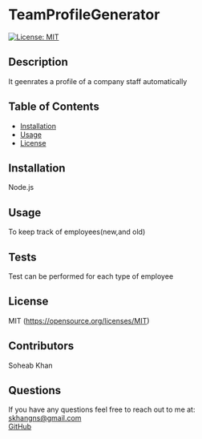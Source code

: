 # TeamProfileGenerator

[![License: MIT](https://img.shields.io/badge/License-MIT-yellow.svg)](https://opensource.org/licenses/MIT)

## Description

It geenrates a profile of a company staff automatically

## Table of Contents

- [Installation](#installation)
- [Usage](#usage)
- [License](#license)

## Installation

Node.js

## Usage

To keep track of employees(new,and old)

## Tests

Test can be performed for each type of employee

## License

MIT
(https://opensource.org/licenses/MIT)

## Contributors

Soheab Khan

## Questions

If you have any questions feel free to reach out to me at:
<br>
[skhangns@gmail.com](mailto:skhangns@gmail.com)
<br>
[GitHub](https://github.com/skhangns)
